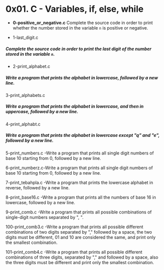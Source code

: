 # 0x01. C - Variables, if, else, while

* **0-positive_or_negative.c** Complete the source code in order to print whether the number stored in the variable `n` is positive or negative.

* 1-last_digit.c
##### Complete the source code in order to print the last digit of the number stored in the variable `n`.

* 2-print_alphabet.c
##### Write a program that prints the alphabet in lowercase, followed by a new line.

3-print_alphabets.c
##### Write a program that prints the alphabet in lowercase, and then in uppercase, followed by a new line.

4-print_alphabt.c
##### Write a program that prints the alphabet in lowercase except "q" and "e", followed by a new line.

5-print_numbers.c -Write a program that prints all single digit numbers of base 10 starting from 0, followed by a new line.

6-print_numberz.c-Write a program that prints all single digit numbers of base 10 starting from 0, followed by a new line.

7-print_tebahpla.c -Write a program that prints the lowercase alphabet in reverse, followed by a new line.

8-print_base16.c -Write a program that prints all the numbers of base 16 in lowercase, followed by a new line. 

9-print_comb.c -Write a program that prints all possible combinations of single-digit numbers separated by ", ".

100-print_comb3.c -Write a program that prints all possible different combinations of two digits separated by "," followed by a space,
the two digits must be different, 01 and 10 are considered the same, and print only the smallest combination.

101-print_comb4.c -Write a program that prints all possible different combinations of three digits, separated by "," and
followed by a space, also the three digits must be different and print only the smallest combination.
```
